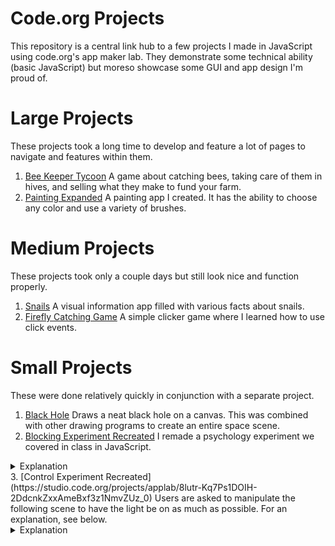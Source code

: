# Code.org Projects

This repository is a central link hub to a few projects I made in JavaScript using code.org's app maker lab. They demonstrate some technical ability (basic JavaScript) but moreso showcase some GUI and app design I'm proud of.

# Large Projects
These projects took a long time to develop and feature a lot of pages to navigate and features within them.
1. [Bee Keeper Tycoon](https://studio.code.org/projects/applab/uXzeOUnb43GIFuoJ8-uxDO-GL5-4hYgRqgb0eq2W5Lg) A game about catching bees, taking care of them in hives, and selling what they make to fund your farm.
2. [Painting Expanded](https://studio.code.org/projects/applab/6WNJJUVrZulNhgNJzEmhyw) A painting app I created. It has the ability to choose any color and use a variety of brushes.

# Medium Projects
These projects took only a couple days but still look nice and function properly.
1. [Snails](https://studio.code.org/projects/applab/5zkx42Op7Yy_ycMHNn8rtA) A visual information app filled with various facts about snails.
2. [Firefly Catching Game](https://studio.code.org/projects/applab/WCyiHQS7wc47SOepM6mVzQ) A simple clicker game where I learned how to use click events.

# Small Projects
These were done relatively quickly in conjunction with a separate project.
1. [Black Hole](https://studio.code.org/projects/applab/-Pb5hAZyIiJbN4fB7YY2AQ) Draws a neat black hole on a canvas. This was combined with other drawing programs to create an entire space scene.
2. [Blocking Experiment Recreated](https://studio.code.org/projects/applab/snv3eWgsq2GmKpnPbbK9DFtDyQEV3AZ3nqshRY2bQRM) I remade a psychology experiment we covered in class in JavaScript.
<details>
  <summary>Explanation</summary>
  Users must sort character strings into either the left or right group based on a set of rules (whether there is a R or L for right or left group). After 10 correct choices, a second stage begins with a new additional rule based on B or F (B matches groups for R, F matches groups for L). After another 10 correct choices, users are asked in person to identify what group the final string goes in without the R or L character. No participant can sort the strong based on the new B or F rule because the brain blocks out new patterns once it locks onto a new one.
</details>
3. [Control Experiment Recreated](https://studio.code.org/projects/applab/8lutr-Kq7Ps1DOIH-2DdcnkZxxAmeBxf3z1NmvZUz_0) Users are asked to manipulate the following scene to have the light be on as much as possible. For an explanation, see below.
<details>
  <summary>Explanation</summary>
  The light blinks for 1 second every 5 seconds by itself. A player can instantly toggle the light for 1 second, but it will miss the next 2 automatic turn ons resulting in a lower overall score. However, because they percieve their actions controlling the light about half of the partcipants continually push the button to trigger the light.
  </details>
